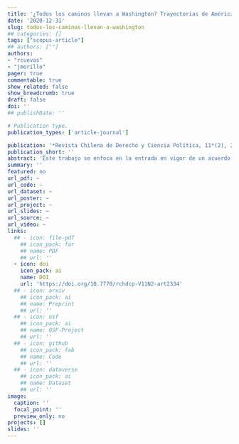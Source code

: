 ```yaml
---
title: '¿Todos los caminos llevan a Washington? Trayectorias de América Latina hacia un Acuerdo de Libre Comercio con los Estados Unidos (1990-2015)'
date: '2020-12-31'
slug: todos-los-caminos-llevan-a-washington
## categories: []
tags: ["scopus-article"]
## authors: [""]
authors:
- "rcuevas"
- "jmorillo"
pager: true
commentable: true
show_related: false
show_breadcrumb: true
draft: false
doi: ''
## publishDate: ''

# Publication type.
publication_types: ['article-journal']

publication: '*Revista Chilena de Derecho y Ciencia Política, 11*(2), 206-236'
publication_short: ''
abstract: 'Este trabajo se enfoca en la entrada en vigor de un acuerdo comercial entre un país latinoamericano y Estados Unidos. Para ello, el objetivo propuesto es estudiar las trayectorias hacia la ocurrencia de una vinculación de este tipo con la principal potencia del mundo en el periodo 1990-2015 a partir de tres grupos de variables: reformas de mercado, geopolítica de los acuerdos y vinculación comercial, siendo las primeras las más relevantes en dar cuenta de este proceso. El enfoque que se empleó es un Análisis de Eventos Históricos, por medio de regresión de Cox, a fin de identificar determinantes que expliquen dicho proceso.'
summary: ''
featured: no
url_pdf: ~
url_code: ~
url_dataset: ~
url_poster: ~
url_project: ~
url_slides: ~
url_source: ~
url_video: ~
links:
  ## - icon: file-pdf
    ## icon_pack: far
    ## name: PDF
    ## url: ''
  - icon: doi
    icon_pack: ai
    name: DOI
    url: 'https://doi.org/10.7770/rchdcp-V11N2-art2334'
  ## - icon: arxiv
    ## icon_pack: ai
    ## name: Preprint
    ## url: ''
  ## - icon: osf
    ## icon_pack: ai
    ## name: OSF-Project
    ## url: ''
  ## - icon: github
    ## icon_pack: fab
    ## name: Code
    ## url: ''
  ## - icon: dataverse
    ## icon_pack: ai
    ## name: Dataset
    ## url: ''
image:
  caption: ''
  focal_point: ''
  preview_only: no
projects: []
slides: ''
---
```


